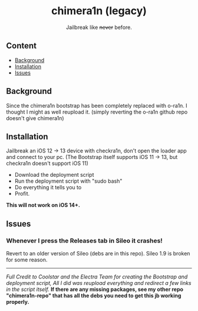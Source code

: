 <div align="center">
  <h1>chimera1n (legacy)</h1>

  Jailbreak like ~~never~~ before.

</div>

## Content
- [Background](#background)
- [Installation](#installation)
- [Issues](#issues)


## Background
Since the chimera1n bootstrap has been completely replaced with o-ra1n. I thought I might as well reupload it. (simply reverting the o-ra1n github repo doesn't give chimera1n)

## Installation
Jailbreak an iOS 12 -> 13 device with checkra1n, don't open the loader app and connect to your pc.
(The Bootstrap itself supports iOS 11 -> 13, but checkra1n doesn't support iOS 11)

- Download the deployment script
- Run the deployment script with "sudo bash"
- Do everything it tells you to
- Profit.

**This will not work on iOS 14+.**

## Issues
### Whenever I press the Releases tab in Sileo it crashes!
Revert to an older version of Sileo (debs are in this repo). Sileo 1.9 is broken for some reason.


---


*Full Credit to Coolstar and the Electra Team for creating the Bootstrap and deployment script, All I did was reupload everything and redirect a few links in the script itself.*
**If there are any missing packages, see my other repo "chimera1n-repo" that has all the debs you need to get this jb working properly.**
